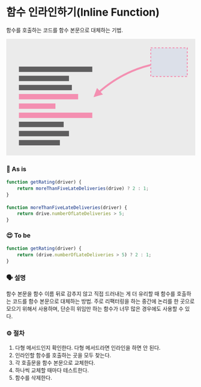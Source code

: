 # 함수 인라인하기(Inline Function)

함수를 호출하는 코드를 함수 본문으로 대체하는 기법.

![./imgs/inline-function.png](./imgs/inline-function.png)

### 🧐 As is

```jsx
function getRating(driver) {
	return moreThanFiveLateDeliveries(drive) ? 2 : 1;
}

function moreThanFiveLateDeliveries(driver) {
	return drive.numberOfLateDeliveries > 5;
}
```

### 😍 To be

```javascript
function getRating(driver) {
	return (drive.numberOfLateDeliveries > 5) ? 2 : 1;
}
```

### 🗣 설명

함수 본문을 함수 이름 뒤로 감추지 않고 직접 드러내는 게 더 유리할 때 함수를 호출하는 코드를 함수 본문으로 대체하는 방법. 주로 리팩터링을 하는 중간에 논리를 한 곳으로 모으기 위해서 사용하며, 단순히 위임만 하는 함수가 너무 많은 경우에도 사용할 수 있다.

### ⚙️ 절차

1. 다형 메서드인지 확인한다. 다형 메서드라면 인라인을 하면 안 된다.
2. 인라인할 함수를 호출하는 곳을 모두 찾는다.
3. 각 호출문을 함수 본문으로 교체한다.
4. 하나씩 교체할 때마다 테스트한다.
5. 함수를 삭제한다.